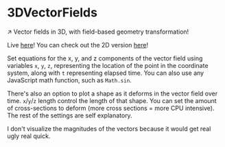# 3DVectorFields
:arrow_upper_right: Vector fields in 3D, with field-based geometry transformation!

Live [here](http://www.kaufer.org/3DVectorFields/)! You can check out the 2D version [here](https://github.com/mjkaufer/VectorFields/)!

Set equations for the x, y, and z components of the vector field using variables `x`, `y`, `z`, representing the location of the point in the coordinate system, along with `t` representing elapsed time. You can also use any JavaScript math function, such as `Math.sin`.

There's also an option to plot a shape as it deforms in the vector field over time. `x`/`y`/`z` length control the length of that shape. You can set the amount of cross-sections to deform (more cross sections = more CPU intensive). The rest of the settings are self explanatory.

I don't visualize the magnitudes of the vectors because it would get real ugly real quick.  

